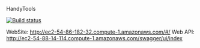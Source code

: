 HandyTools

[![Build status](https://ci.appveyor.com/api/projects/status/e8851l1ey9oy8jso?svg=true)](https://ci.appveyor.com/project/LeonardoJPerez/handytools-1s22u)

WebSite: http://ec2-54-86-182-32.compute-1.amazonaws.com/#/
Web API: http://ec2-54-88-14-114.compute-1.amazonaws.com/swagger/ui/index
